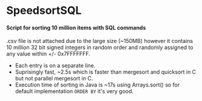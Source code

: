# SpeedsortSQL
#### Script for sorting 10 million items with SQL commands
.csv file is not attached due to the large size (~150MB) however it contains 10 million 32 bit signed integers in random order and randomly assigned to any value within +/- 0x7FFFFFFF.
- Each entry is on a separate line.
- Suprisingly fast, ~2.5s which is faster than mergesort and quicksort in C but not parallel mergesort in C.
- Execution time of sorting in Java is ~17s using Arrays.sort() so for default implementation `ORDER BY` it's very good.
